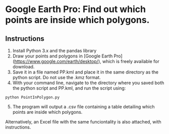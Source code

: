 # Google Earth Pro: Find out which points are inside which polygons.

## Instructions

1. Install Python 3.x and the pandas library
2. Draw your points and polygons in [Google Earth Pro] (https://www.google.com/earth/desktop/), which is freely available for download.
3. Save it in a file named PP.kml and place it in the same directory as the python script. Do not use the .kmz format.
4. With your command line, navigate to the directory where you saved both the python script and PP.kml, and run the script using:
```
python PointInPolygon.py
```
5. The program will output a .csv file containing a table detailing which points are inside which polygons.

Alternatively, an Excel file with the same funciontality is also attached, with instructions.

